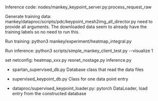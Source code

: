 Inference code:
nodes/mankey_keypoint_server.py:process_request_raw

Generate training data:
mankey/dataproc/scripts/pdc/keypoint_mesh2img_all_director.py 
need to provide all arguments.
The downloaded data seem to already have the training labels so no need to run this.

Run training:
python3 mankey/experiment/heatmap_integral.py

Run inference:
python3 scripts/simple_mankey_client_test.py --visualize 1                                 


set netconfig:
heatmap_xxx.py
resnet_nostage.py
inference.py




* spartan_supervised_db.py
Database class that read the data files

* supervised_keypoint_db.py
Class for one data point entry

* dataproc/supervised_keypoint_loader.py:
pytorch DataLoader, load entry from the constructed database
